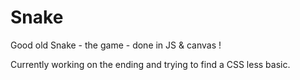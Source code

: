# Snake
Good old Snake - the game - done in JS & canvas !

Currently working on the ending and trying to find a CSS less basic.
